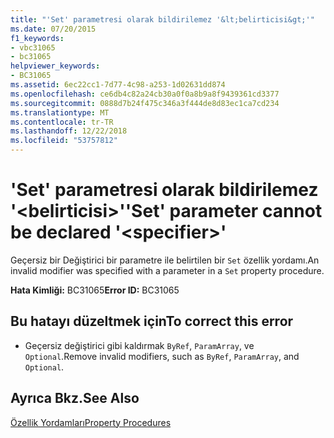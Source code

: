 ```yaml
---
title: "'Set' parametresi olarak bildirilemez '&lt;belirticisi&gt;'"
ms.date: 07/20/2015
f1_keywords:
- vbc31065
- bc31065
helpviewer_keywords:
- BC31065
ms.assetid: 6ec22cc1-7d77-4c98-a253-1d02631dd874
ms.openlocfilehash: ce6db4c82a24cb30a0f0a8b9a8f9439361cd3377
ms.sourcegitcommit: 0888d7b24f475c346a3f444de8d83ec1ca7cd234
ms.translationtype: MT
ms.contentlocale: tr-TR
ms.lasthandoff: 12/22/2018
ms.locfileid: "53757812"
---
```

# <a name="set-parameter-cannot-be-declared-ltspecifiergt"></a><span data-ttu-id="dc537-102">'Set' parametresi olarak bildirilemez '&lt;belirticisi&gt;'</span><span class="sxs-lookup"><span data-stu-id="dc537-102">'Set' parameter cannot be declared '&lt;specifier&gt;'</span></span>
<span data-ttu-id="dc537-103">Geçersiz bir Değiştirici bir parametre ile belirtilen bir `Set` özellik yordamı.</span><span class="sxs-lookup"><span data-stu-id="dc537-103">An invalid modifier was specified with a parameter in a `Set` property procedure.</span></span>  
  
 <span data-ttu-id="dc537-104">**Hata Kimliği:** BC31065</span><span class="sxs-lookup"><span data-stu-id="dc537-104">**Error ID:** BC31065</span></span>  
  
## <a name="to-correct-this-error"></a><span data-ttu-id="dc537-105">Bu hatayı düzeltmek için</span><span class="sxs-lookup"><span data-stu-id="dc537-105">To correct this error</span></span>  
  
-   <span data-ttu-id="dc537-106">Geçersiz değiştirici gibi kaldırmak `ByRef`, `ParamArray`, ve `Optional`.</span><span class="sxs-lookup"><span data-stu-id="dc537-106">Remove invalid modifiers, such as `ByRef`, `ParamArray`, and `Optional`.</span></span>  
  
## <a name="see-also"></a><span data-ttu-id="dc537-107">Ayrıca Bkz.</span><span class="sxs-lookup"><span data-stu-id="dc537-107">See Also</span></span>  
   
 [<span data-ttu-id="dc537-108">Özellik Yordamları</span><span class="sxs-lookup"><span data-stu-id="dc537-108">Property Procedures</span></span>](../../visual-basic/programming-guide/language-features/procedures/property-procedures.md)  
 
